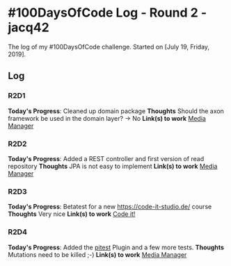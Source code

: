 # #100DaysOfCode Log - Round 2 - jacq42

The log of my #100DaysOfCode challenge. Started on [July 19, Friday, 2019].

## Log

### R2D1 
**Today's Progress**: Cleaned up domain package
**Thoughts** Should the axon framework be used in the domain layer? -> No
**Link(s) to work** [Media Manager](https://github.com/jacq42/media-manager)

### R2D2
**Today's Progress**: Added a REST controller and first version of read repository
**Thoughts** JPA is not easy to implement
**Link(s) to work** [Media Manager](https://github.com/jacq42/media-manager)

### R2D3
**Today's Progress**: Betatest for a new https://code-it-studio.de/ course
**Thoughts** Very nice
**Link(s) to work** [Code it!](https://code-it-studio.de/)

### R2D4
**Today's Progress**: Added the [pitest](http://pitest.org/) Plugin and a few more tests.
**Thoughts** Mutations need to be killed ;-)
**Link(s) to work** [Media Manager](https://github.com/jacq42/media-manager)